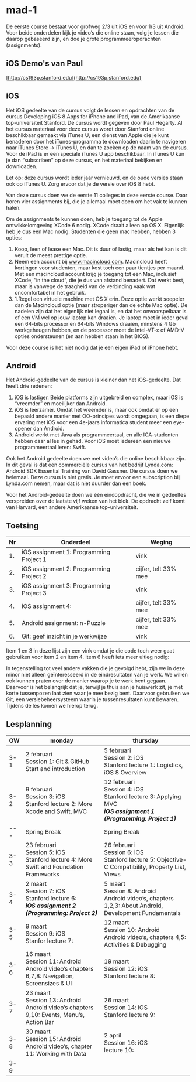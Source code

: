 # mad-1
De eerste course bestaat voor grofweg 2/3 uit iOS en voor 1/3 uit Android. Voor beide onderdelen kijk je video’s die online staan, volg je lessen die daarop gebaseerd zijn, en doe je grote programmeeropdrachten (assignments).

## iOS Demo's van Paul
[http://cs193p.stanford.edu](http://cs193p.stanford.edu)

## iOS
Het iOS gedeelte van de cursus volgt de lessen en opdrachten van de cursus
Developing iOS 8 Apps for iPhone and iPad, van de Amerikaanse top-universiteit Stanford. De cursus wordt gegeven door Paul Hegarty. Al het cursus materiaal voor deze cursus wordt door Stanford online beschikbaar gemaakt via iTunes U, een dienst van Apple die je kunt benaderen door het iTunes-programma te downloaden daarin te navigeren naar iTunes Store -> iTunes U, en dan te zoeken op de naam van de cursus. Voor de iPad is er een speciale iTunes U app beschikbaar. In iTunes U kun je dan “subscriben” op deze cursus, en het materiaal bekijken en downloaden.

Let op: deze cursus wordt ieder jaar vernieuwd, en de oude versies staan ook op iTunes U. Zorg ervoor dat je de versie over iOS 8 hebt.

Van deze cursus doen we de eerste 11 colleges in deze eerste course. Daar horen vier assignments bij, die je allemaal moet doen om het vak te kunnen halen.

Om de assignments te kunnen doen, heb je toegang tot de Apple ontwikkelomgeving XCode 6 nodig. XCode draait alleen op OS X. Eigenlijk heb je dus een Mac nodig. Studenten die geen mac hebben, hebben 3 opties:

1. Koop, leen of lease een Mac. Dit is duur of lastig, maar als het kan is dit veruit de meest prettige optie.
1. Neem een account bij www.macincloud.com. Macincloud heeft kortingen voor studenten, maar kost toch een paar tientjes per maand. Met een macincloud account krijg je toegang tot een Mac, inclusief XCode, “in the cloud”, die je dus van afstand benadert. Dat werkt best, maar is vanwege de traagheid van de verbinding vaak wat oncomfortabel in het gebruik.
1. 1.Regel een virtuele machine met OS X erin. Deze optie werkt soepeler dan de Macincloud optie (maar stroperiger dan de echte Mac optie). De nadelen zijn dat het eigenlijk niet legaal is, en dat het onvoorspelbaar is of een VM wel op jouw laptop kan draaien. Je laptop moet in ieder geval een 64-bits processor en 64-bits Windows draaien, minstens 4 Gb werkgeheugen hebben, en de processor moet de Intel-VT-x of AMD-V opties ondersteunen (en aan hebben staan in het BIOS).

Voor deze course is het niet nodig dat je een eigen iPad of iPhone hebt.

## Android

Het Android-gedeelte van de cursus is kleiner dan het iOS-gedeelte. Dat heeft drie redenen:

1. iOS is lastiger. Beide platforms zijn uitgebreid en complex, maar iOS is “vreemder” en moeilijker dan Android.
2. iOS is leerzamer. Omdat het vreemder is, maar ook omdat er op een bepaald andere manier met OO-principes wordt omgegaan, is een diepe ervaring met iOS voor een 4e-jaars informatica student meer een eye-opener dan Android.
3. Android werkt met Java als programmeertaal, en alle ICA-studenten hebben daar al les in gehad. Voor iOS moet iedereen een nieuwe programmeertaal leren: Swift.

Ook het Android gedeelte doen we met video’s die online beschikbaar zijn. In dit geval is dat een commerciële cursus van het bedrijf Lynda.com: Android SDK Essential Training van David Gassner. Die cursus doen we helemaal. Deze cursus is niet gratis. Je moet ervoor een subscription bij Lynda.com nemen, maar dat is niet duurder dan een boek.

Voor het Android-gedeelte doen we één eindopdracht, die we in gedeeltes verspreiden over de laatste vijf weken van het blok. De opdracht zelf komt van Harvard, een andere Amerikaanse top-universiteit.

## Toetsing

Nr | Onderdeel | Weging 
---| --- | ---
1. | iOS assignment 1: Programming Project 1 | vink
2. | iOS assignment 2: Programming Project 2  | cijfer, telt 33% mee
3. | iOS assignment 3: Programming Project 3 | vink
4. | iOS assignment 4:  | cijfer, telt 33% mee
5. | Android assignment: n-Puzzle | cijfer, telt 33% mee
6. | Git: geef inzicht in je werkwijze | vink


Item 1 en 3 in deze lijst zijn een vink omdat je die code toch weer gaat gebruiken voor item 2 en item 4. Item 6 heeft iets meer uitleg nodig:

In tegenstelling tot veel andere vakken die je gevolgd hebt, zijn we in deze minor niet alleen geïnteresseerd in de eindresultaten van je werk. We willen ook kunnen praten over de manier waarop je te werk bent gegaan. Daarvoor is het belangrijk dat je, terwijl je thuis aan je huiswerk zit, je met korte tussenpozen laat zien waar je mee bezig bent. Daarvoor gebruiken we Git, een versiebeheersysteem waarin je tussenresultaten kunt bewaren. Tijdens de les komen we hierop terug.

## Lesplanning

OW | monday | thursday 
-----|------|------
3-1 | 2 februari <br> Session 1: Git & GitHub <br > Start and introduction | 5 februari <br> Session 2: iOS <br> Stanford lecture 1: Logistics, iOS 8 Overview  
3-2 | 9 februari <br> Session 3: iOS <br> Stanford lecture 2: More Xcode and Swift, MVC <br>| 12 februari <br> Session 4: iOS <br> Stanford lecture 3: Applying MVC <br> **_iOS assignment 1 (Programming: Project 1)_** <br> 
--- | Spring Break | Spring Break
3-3 | 23 februari <br> Session 5: iOS <br> Stanford lecture 4: More Swift and Foundation Frameworks | 26 februari <br> Session 6: iOS <br> Stanford lecture 5: Objective-C Compatibility, Property List, Views  
3-4 | 2 maart <br> Session 7: iOS <br> Stanford lecture 6: <br> **_iOS assignment 2 (Programming: Project 2)_** | 5 maart <br> Session 8: Android <br> Android video’s, chapters 1,2,3: About Android, Development Fundamentals 
3-5 |  9 maart <br> Session 9: iOS <br> Stanfor lecture 7: | 12 maart <br> Session 10: Android <br> Android video’s, chapters 4,5: Activities & Debugging 
3-6 | 16 maart <br> Session 11: Android <br> Android video’s chapters 6,7,8: Navigation, Screensizes & UI | 19 maart <br> Session 12: iOS <br> Stanford lecture 8: 
3-7 | 23 maart <br> Session 13: Android <br> Android video’s chapters 9,10: Events, Menu’s, Action Bar | 26 maart <br> Session 14: iOS <br> Stanford lecture 9:
3-8 | 30 maart <br> Session 15: Android <br> Android video’s, chapter 11: Working with Data | 2 april <br> Session 16: iOS <br> lecture 10: 
3-9 | 
